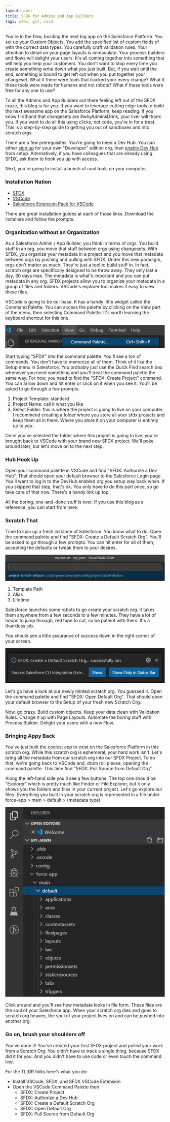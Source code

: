 ```yaml
---
layout: post
title: SFDX for Admins and App Builders
tags: sfdx, git, cicd
---
```


You're in the flow, building the next big app on the Salesforce Platform. You set up your Custom Objects. You add the specified list of custom fields of with the correct data types. You carefully craft validation rules. Your attention to detail on your page layouts is immaculate. Your process builders and flows will delight your users. It's all coming together into something that will help you help your customers. You don't want to stop every time you create something write down what you just built. But, if you wait until the end, something is bound to get left out when you put together your changeset. What if there were tools that tracked your every change? What if these tools were made for humans and not robots? What if these tools were free for any one to use?

To all the Admins and App Builders out there feeling left out of the SFDX craze, this blog is for you. If you want to leverage cutting edge tools to build the next awesome app on the Salesforce Platform, keep reading. If you know firsthand that changesets are #whyAdminsDrink, your liver will thank you. If you want to do all this using clicks, not code, you're in for a treat. This is a step-by-step guide to getting you out of sandboxes and into scratch orgs. 

There are a few prerequisites. You're going to need a Dev Hub. You can either [sign up](https://developer.salesforce.com/signup) for your own "Developer" edition org, then [enable Dev Hub](https://developer.salesforce.com/docs/atlas.en-us.sfdx_setup.meta/sfdx_setup/sfdx_setup_enable_devhub.htm) from setup. Alternatively, if you have colleagues that are already using SFDX, ask them to hook you up with access. 

Next, you're going to install a bunch of cool tools on your computer.

### Installation Nation

* [SFDX](https://developer.salesforce.com/tools/sfdxcli) 
* [VSCode](https://code.visualstudio.com/Download) 
* [Salesforce Extension Pack for VSCode](https://developer.salesforce.com/tools/vscode/en/getting-started/install)  

There are great installation guides at each of those links. Download the installers and follow the prompts.

### Organization without an Organization

As a Salesforce Admin / App Builder, you think in terms of orgs. You build stuff in an org, you move that stuff between orgs using changesets. With SFDX, you organize your metadata in a project and you move that metadata between orgs by pushing and pulling with SFDX. Under this new paradigm, orgs don't matter as much. They're just a tool to build stuff in. In fact, scratch orgs are specifically designed to be throw away. They only last a day, 30 days max. The metadata is what's important and you can put metadata in any org. SFDX projects allow you to organize your metadata in a group of files and folders. VSCode's explorer tool makes it easy to view these files.

VSCode is going to be our base. It has a handy little widget called the Command Palette. You can access the palette by clicking on the View part of the menu, then selecting Command Palette. It's worth learning the keyboard shortcut for this one. 

![VSCode Command Palette](/images/command-palette.png)

Start typing "SFDX" into the command palette. You'll see a ton of commands. You don't have to memorize all of them. Think of it like the Setup menu in Salesforce. You probably just use the Quick Find search box whenever you need something and you'll treat the command palette the same way. For now, you need to find the "SFDX: Create Project" command. You can arrow down and hit enter or click on it when you see it. You'll be asked to go through a few prompts.

1. Project Template: standard
2. Project Name: call it what you like
3. Select Folder: this is where the project is going to live on your computer. I recommend creating a folder where you store all your sfdx projects and keep them all in there. Where you store it on your computer is entirely up to you.

Once you've selected the folder where this project is going to live, you're brought back to VSCode with your brand new SFDX project. We'll poke around later, but let's move on to the next step.

### Hub Hook Up

Open your command palette in VSCode and find "SFDX: Authorize a Dev Hub". That should open your default browser to the Salesforce Login page. You'll want to log in to the DevHub enabled org you setup way back when. If you skipped that step, that's ok. You only have to do this part once, so go take care of that now. There's a handy link up top.

All the boring, one-and-done stuff is over. If you use this blog as a reference, you can start from here. 

### Scratch That

Time to spin up a fresh instance of Salesforce. You know what to do. Open the command palette and find "SFDX: Create a Default Scratch Org". You'll be asked to go through a few prompts. You can hit enter for all of them, accepting the defaults or tweak them to your desires.

![prompt screen](/images/prompt-screen.png)

1. Template Path
2. Alias
3. Lifetime

Salesforce launches some robots to go create your scratch org. It takes them anywhere from a few seconds to a few minutes. They have a lot of hoops to jump through, red tape to cut, so be patient with them. It's a thankless job.

You should see a little assurance of success down in the right corner of your screen.

![extension success](/images/extension-success.png)

Let's go have a look at our newly minted scratch org. You guessed it. Open the command palette and find "SFDX: Open Default Org". That should open your default browser to the Setup of your fresh new Scratch Org. 

Now, go crazy. Build custom objects. Keep your data clean with Validation Rules. Change it up with Page Layouts. Automate the boring stuff with Process Builder. Delight your users with a new Flow. 

### Bringing Appy Back

You've just built the coolest app to exist on the Salesforce Platform in this scratch org. While this scratch org is ephemeral, your hard work isn't. Let's bring all the metadata from our scratch org into our SFDX Project. To do that, we're going back to VSCode and, drum roll please, opening the command palette. This time find "SFDX: Pull Source from Default Org". 

Along the left-hand side you'll see a few buttons. The top one should be "Explorer" which is pretty much like Finder or File Explorer, but it only shows you the folders and files in your current project. Let's go explore our files. Everything you built in your scratch org is represented in a file under force-app > main > default > (metadata type)

![VSCode Explorer](/images/vscode-explorer.png)

Click around and you'll see how metadata looks in file form. These files are the soul of your Salesforce app. When your scratch org dies and goes to scratch org heaven, the soul of your project lives on and can be pushed into another org. 

### Go on, brush your shoulders off

You've done it! You've created your first SFDX project and pulled your work from a Scratch Org. You didn't have to track a single thing, because SFDX did it for you. And you didn't have to use code or even touch the command line.

For the TL;DR folks here's what you do:

* Install VSCode, SFDX, and SFDX VSCode Extension
* Open the VSCode Command Palette then
  * SFDX: Create Project
  * SFDX: Authorize a Dev Hub
  * SFDX: Create a Default Scratch Org
  * SFDX: Open Default Org
  * SFDX: Pull Source from Default Org